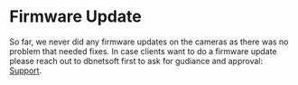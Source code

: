 # Firmware Update

So far, we never did any firmware updates on the cameras as there was no problem that needed fixes. In case clients want to do a firmware update please reach out to dbnetsoft first to ask for gudiance and approval: [Support](../../general/support.md#dbnetsoft).
